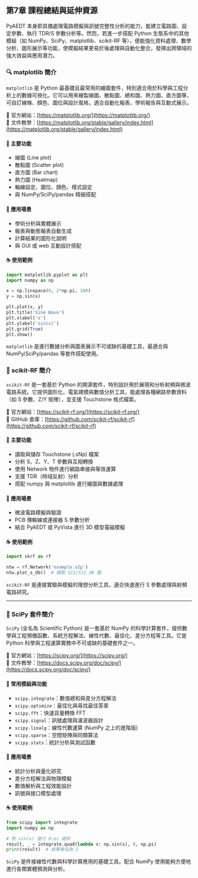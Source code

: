 第7章 課程總結與延伸資源
---
PyAEDT 本身即具備處理電路模擬與訊號完整性分析的能力，能建立電路圖、設定參數、執行 TDR/S 參數分析等。然而，若進一步搭配 Python 生態系中的其他模組（如 NumPy、SciPy、matplotlib、scikit-RF 等），便能強化資料處理、數學分析、圖形展示等功能，使模擬結果更易於後處理與自動化整合，發揮出跨領域的強大效益與應用潛力。

### 🔍 matplotlib 簡介

`matplotlib` 是 Python 最基礎且最常用的繪圖套件，特別適合用於科學與工程分析上的數據可視化。它可以用來繪製線圖、散點圖、總和圖、熱力圖、直方圖等，可自訂線條、顏色、圖位與設計風格，適合自動化報表、學術報告與互動式展示。

🔗 官方網站：[https://matplotlib.org/](https://matplotlib.org/)  
🔗 文件教學：[https://matplotlib.org/stable/gallery/index.html](https://matplotlib.org/stable/gallery/index.html)

#### 🔧 主要功能

- 線圖 (Line plot)
- 散點圖 (Scatter plot)
- 直方圖 (Bar chart)
- 熱力圖 (Heatmap)
- 軸線設定、圖位、顏色、樣式設定
- 與 NumPy/SciPy/pandas 精細搭配

#### 🚀 應用場景

- 學術分析與實體展示
- 報表與動態報表自動生成
- 計算結果的圖形化說明
- 與 GUI 或 web 互動設計搭配

#### ☕ 使用範例

```python
import matplotlib.pyplot as plt
import numpy as np

x = np.linspace(0, 2*np.pi, 100)
y = np.sin(x)

plt.plot(x, y)
plt.title('Sine Wave')
plt.xlabel('x')
plt.ylabel('sin(x)')
plt.grid(True)
plt.show()
```

`matplotlib` 是進行數據分析與圖表展示不可或缺的基礎工具，最適合與 NumPy/SciPy/pandas 等套件搭配使用。

### 📡 scikit-RF 簡介

`scikit-RF` 是一套基於 Python 的開源套件，特別設計用於展現和分析射頻與微波電路系統。它提供圖形化、電氣建模與數值分析工具，能處理各種網路參數資料（如 S 參數、Z/Y 矩陣），並支援 Touchstone 格式檔案。

🔗 官方網站：[https://scikit-rf.org/](https://scikit-rf.org/)  
🔗 GitHub 倉庫：[https://github.com/scikit-rf/scikit-rf](https://github.com/scikit-rf/scikit-rf)

#### 🔧 主要功能

- 讀取與儲存 Touchstone (.sNp) 檔案
- 分析 S、Z、Y、T 參數與互相轉換
- 使用 Network 物件進行網路串接與等效運算
- 支援 TDR（時域反射）分析
- 搭配 numpy 與 matplotlib 進行繪圖與數據處理

#### 🚀 應用場景

- 微波電路模擬與驗證
- PCB 傳輸線或連接器 S 參數分析
- 結合 PyAEDT 或 PyVista 進行 3D 模型電磁模擬

#### ☕ 使用範例

```python
import skrf as rf

ntw = rf.Network('example.s2p')
ntw.plot_s_db()  # 繪製 S21/S11 dB 圖
```



`scikit-RF` 是連接實驗與模擬的理想分析工具，適合快速進行 S 參數處理與射頻電路研究。

---

### 🧪 SciPy 套件簡介

`SciPy` (全名為 Scientific Python) 是一套基於 NumPy 的科學計算套件，提供數學與工程預備函數、系統方程解法、線性代數、最佳化、差分方程等工具。它是 Python 科學與工程運算實務中不可或缺的基礎套件之一。

🔗 官方網站：[https://scipy.org/](https://scipy.org/)  
🔗 文件教學：[https://docs.scipy.org/doc/scipy/](https://docs.scipy.org/doc/scipy/)

#### 🔧 常用模組與功能

- `scipy.integrate`：數值總和與差分方程解法
- `scipy.optimize`：最佳化與尋找最佳答案
- `scipy.fft`：快速貨量轉換 FFT
- `scipy.signal`：訊號處理與濾波器設計
- `scipy.linalg`：線性代數運算 (NumPy 之上的進階版)
- `scipy.sparse`：空間矩陣與同類算法
- `scipy.stats`：統計分析與測試函數

#### 🚀 應用場景

- 統計分析與量化研究
- 差分方程解法與物理模擬
- 數值解析與工程效能設計
- 訊號與接口模型處理

#### ☕ 使用範例

```python
from scipy import integrate
import numpy as np

# 對 sin(x) 進行 0~pi 總和
result, _ = integrate.quad(lambda x: np.sin(x), 0, np.pi)
print(result)  # 結果推估為 2
```

`SciPy` 是件接線性代數與科學計算應用的基礎工具。配合 NumPy 使用能夠方便地進行各類實體預測與分析。




